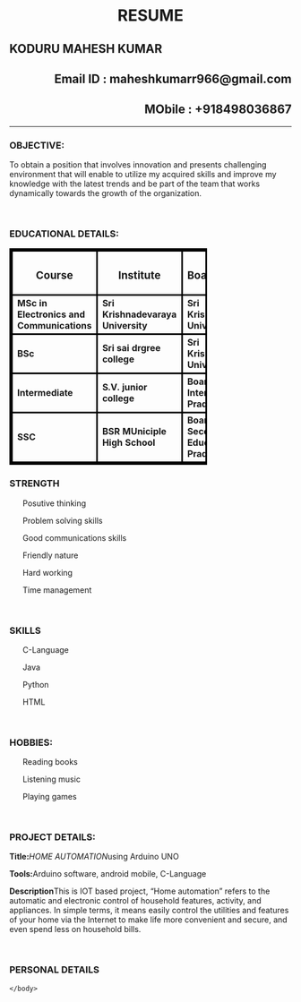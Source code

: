 <!DOCTYPE html>
<html lang="en-US">
    <body>
        <h1 style="text-align:center">RESUME</h2>
        <p><h2 style="text-align:left">KODURU MAHESH KUMAR</h2>
        <h2 style="text-align:right"><b>Email ID : </b>maheshkumarr966@gmail.com</h2></p>
        <h2 style="text-align:right"><b>MObile : </b>+918498036867</h4>
        <hr>
        <h3>OBJECTIVE:</h3>
        <P>To obtain a position that involves innovation and presents challenging 
        environment that will enable to utilize my acquired skills and improve my
        knowledge with the latest trends and be part of the team that works dynamically 
        towards the growth of the organization.</P><br>
        <style>
            table, th,td {
              border:solid black;
              align:center;
              border-collapse: collapse;
            }
            </style>
            <h3>EDUCATIONAL DETAILS:</h3>
        <table style="width:70%">
            <tr>
                <th><h3>Course</h3></th>
                <th><h3>Institute</h3></th>
                <th><h3>Board/University</he></th>
                <th><h3>Year</h3></th>
                <th><h3>Percentage/CGPA</h3></th>
                </tr>
                <tr style="height:70px">
                    <td><b>MSc in Electronics and Communications</b></td>
                    <td><b>Sri Krishnadevaraya University</b></td>
                    <td><b>Sri Krishnadevaraya University</b></td>
                    <td><b>2021</b></td>
                    <td><b>7.0</b></td>
                </tr>
                <tr style="height:70px">
                    <td><b>BSc</b></td>
                    <td><b>Sri sai drgree college</b></td>
                    <td><b>Sri Krishnadevaraya University</b></td>
                    <td><b>2019</b></td>
                    <td><b>7.2</b></td>
                </tr>
                <tr style="height:70px">
                    <td><b>Intermediate</b></td>
                    <td><b>S.V. junior college</b></td>
                    <td><b>Board of Intermediate Andra Pradesh</b></td>
                    <td><b>2016</b></td>
                    <td><b>76%</b></td>
                </tr>
                <tr style="height:70px">
                    <td><b>SSC</b></td>
                    <td><b>BSR MUniciple High School</b></td>
                    <td><b>Board of Secondary Education Andra Pradesh</b></td>
                    <td><b>2014</b></td>
                    <td><b>6.8</b></td>
                </tr>
        </table>
        <h3>STRENGTH</h3>
        <ul>Posutive thinking</ul>
        <ul>Problem solving skills</ul>
        <ul>Good communications skills</ul>
        <ul>Friendly nature</ul>
        <ul>Hard working</ul>
        <ul>Time management</ul><br>
        <h3>SKILLS</h3>
        <ul>C-Language</ul>
        <ul>Java</ul>
        <ul>Python</ul>
        <ul>HTML</ul><br>
        <h3>HOBBIES:</h3>
        <ul>Reading books</ul>
        <ul>Listening music</ul>
        <ul>Playing games</ul><br>
        <h3>PROJECT DETAILS:</h3>
        <p><b>Title:</b><i>HOME AUTOMATION</i>using Arduino UNO</p>
        <p><b>Tools:</b>Arduino software, android mobile, C-Language</p>
        <p><b>Description</b>This is IOT based project, “Home automation” refers 
        to the automatic and electronic control of household features, activity, 
        and appliances. In simple terms, it means   easily control the utilities 
        and features of your home via the Internet to make life more convenient and 
        secure, and even spend less on household bills.</p><br>
        <h3>PERSONAL DETAILS</h3>


        
    </body>
</html>
